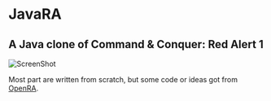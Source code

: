 # JavaRA
## A Java clone of Command & Conquer: Red Alert 1
![ScreenShot](http://kubach.tk/i/f22e46752c4c2d51675c31e37e9b411e.jpeg)


Most part are written from scratch, but some code or ideas got from [OpenRA](https://github.com/OpenRA/OpenRA).

